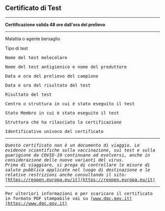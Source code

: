 <!-- Based on https://github.com/eu-digital-green-certificates/ehn-dgc-schema/blob/main/DGC.Types.schema.json -->

## Certificato di Test
***
**Certificazione valida 48 ore dall'ora del prelievo**
***

Malattia o agente bersaglio  
**<tg>**  <!-- https://github.com/eu-digital-green-certificates/ehn-dgc-schema/blob/main/valuesets/disease-agent-targeted.json -->

Tipo di test  
**<tt>**  <!-- https://github.com/eu-digital-green-certificates/ehn-dgc-schema/blob/main/valuesets/test-type.json !!! Anche qui va tradotto "LP217198-3"->"Test antigenico rapido"; "LP6464-4"->"Test molecolare" -->

<!-- if nm!=null && nm!="" -->
Nome del test molecolare  
**<nm>**  

<!-- endif -->
<!-- if ma!=null && ma!="" -->
Nome del test antigienico e nome del produttore  
**<ma>**  <!-- https://github.com/eu-digital-green-certificates/ehn-dgc-schema/blob/main/valuesets/test-manf.json -->

<!-- endif -->
Data e ora del prelievo del campione  
**<sc>**  

<!-- if dr!=null && dr!="" -->
Data e ora del risultato del test  
**<dr>**  
<!-- endif -->

Risultato del test  
**<dr>**  <!-- https://github.com/eu-digital-green-certificates/ehn-dgc-schema/blob/main/valuesets/test-result.json !!!Occhio che in questo caso il risultato va tradotto in italiano!!! In teoria dovrebbe essere sempre il valore "260415000" che corrisponde al valore "not detected", in italiano "negativo" -->

Centro o struttura in cui è stato eseguito il test  
**<tc>**  

Stato Membro in cui è stato eseguito il test  
**<co>**  

Struttura che ha rilasciato la certificazione  
**<is>**  

Identificativo univoco del certificato  
**<ci>**
  
***

*Questo certificato non è un documento di viaggio. 
Le evidenze scientifiche sulla vaccinazione, sui test e sulla guarigione da COVID-19 continuano ad evolversi, anche in considerazione delle nuove varianti del virus.*  
*Prima di viaggiare, si prega di controllare le misure di salute pubblica applicate nel luogo di destinazione e le relative restrizioni anche consultando il sito:*   
[https://reopen.europa.eu/it](https://reopen.europa.eu/it)
  
***
  
Per ulteriori informazioni e per scaricare il certificato in formato PDF stampabile vai su 
[www.dgc.gov.it](https://www.dgc.gov.it)
